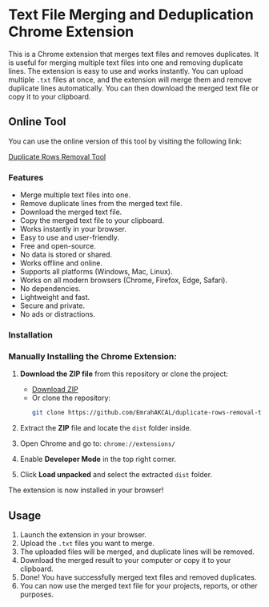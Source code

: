 # Text File Merging and Deduplication Chrome Extension

This is a Chrome extension that merges text files and removes duplicates. It is useful for merging multiple text files
into one and removing duplicate lines. The extension is easy to use and works instantly. You can upload multiple `.txt` files at once, and the extension will merge them and remove duplicate lines automatically. You can then download the merged text file or copy it to your clipboard.

## Online Tool

You can use the online version of this tool by visiting the following link:

[Duplicate Rows Removal Tool](https://emrahakcal.github.io/duplicate-rows-removal-tool/)

### Features

- Merge multiple text files into one.
- Remove duplicate lines from the merged text file.
- Download the merged text file.
- Copy the merged text file to your clipboard.
- Works instantly in your browser.
- Easy to use and user-friendly.
- Free and open-source.
- No data is stored or shared.
- Works offline and online.
- Supports all platforms (Windows, Mac, Linux).
- Works on all modern browsers (Chrome, Firefox, Edge, Safari).
- No dependencies.
- Lightweight and fast.
- Secure and private.
- No ads or distractions.

### Installation

### Manually Installing the Chrome Extension:

1. **Download the ZIP file** from this repository or clone the project:
    - [Download ZIP](https://github.com/EmrahAKCAL/duplicate-rows-removal-tool/raw/refs/heads/master/dist.zip)
    - Or clone the repository:
      ```bash
      git clone https://github.com/EmrahAKCAL/duplicate-rows-removal-tool.git
      ```

2. Extract the **ZIP** file and locate the `dist` folder inside.

3. Open Chrome and go to: `chrome://extensions/`

4. Enable **Developer Mode** in the top right corner.

5. Click **Load unpacked** and select the extracted `dist` folder.

The extension is now installed in your browser!

## Usage

1. Launch the extension in your browser.
2. Upload the `.txt` files you want to merge.
3. The uploaded files will be merged, and duplicate lines will be removed.
4. Download the merged result to your computer or copy it to your clipboard.
5. Done! You have successfully merged text files and removed duplicates.
6. You can now use the merged text file for your projects, reports, or other purposes.


